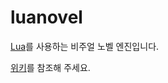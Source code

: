 # luanovel
[Lua](http://www.lua.org/)를 사용하는 비주얼 노벨 엔진입니다.

[위키](https://github.com/VBChunguk/luanovel/wiki)를 참조해 주세요.
